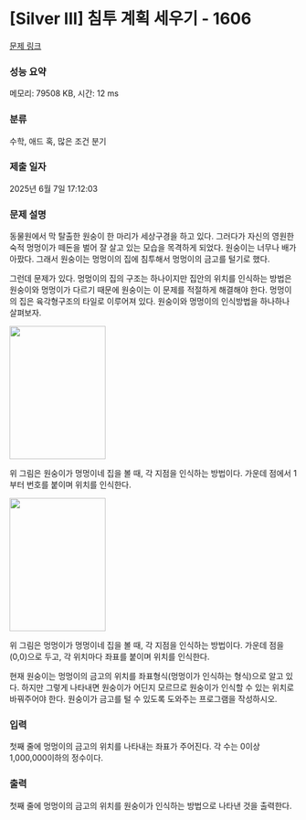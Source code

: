 # [Silver III] 침투 계획 세우기 - 1606 

[문제 링크](https://www.acmicpc.net/problem/1606) 

### 성능 요약

메모리: 79508 KB, 시간: 12 ms

### 분류

수학, 애드 혹, 많은 조건 분기

### 제출 일자

2025년 6월 7일 17:12:03

### 문제 설명

<p>동물원에서 막 탈출한 원숭이 한 마리가 세상구경을 하고 있다. 그러다가 자신의 영원한 숙적 멍멍이가 떼돈을 벌어 잘 살고 있는 모습을 목격하게 되었다. 원숭이는 너무나 배가 아팠다. 그래서 원숭이는 멍멍이의 집에 침투해서 멍멍이의 금고를 털기로 했다.</p>
<p>그런데 문제가 있다. 멍멍이의 집의 구조는 하나이지만 집안의 위치를 인식하는 방법은 원숭이와 멍멍이가 다르기 때문에 원숭이는 이 문제를 적절하게 해결해야 한다. 멍멍이의 집은 육각형구조의 타일로 이루어져 있다. 원숭이와 멍멍이의 인식방법을 하나하나 살펴보자.</p>
<p><img width="168" height="233" alt="" src="https://www.acmicpc.net/upload/201004/won1.png"></p>
<p>위 그림은 원숭이가 멍멍이네 집을 볼 때, 각 지점을 인식하는 방법이다. 가운데 점에서 1부터 번호를 붙이며 위치를 인식한다.</p>
<p><img width="168" height="233" alt="" src="https://www.acmicpc.net/upload/201004/won2.png"></p>
<p>위 그림은 멍멍이가 멍멍이네 집을 볼 때, 각 지점을 인식하는 방법이다. 가운데 점을 (0,0)으로 두고, 각 위치마다 좌표를 붙이며 위치를 인식한다.</p>
<p>현재 원숭이는 멍멍이의 금고의 위치를 좌표형식(멍멍이가 인식하는 형식)으로 알고 있다. 하지만 그렇게 나타내면 원숭이가 어딘지 모르므로 원숭이가 인식할 수 있는 위치로 바꿔주어야 한다. 원숭이가 금고를 털 수 있도록 도와주는 프로그램을 작성하시오.</p>

### 입력 

 <p>첫째 줄에 멍멍이의 금고의 위치를 나타내는 좌표가 주어진다. 각 수는 0이상 1,000,000이하의 정수이다.</p>

### 출력 

 <p>첫째 줄에 멍멍이의 금고의 위치를 원숭이가 인식하는 방법으로 나타낸 것을 출력한다.</p>

